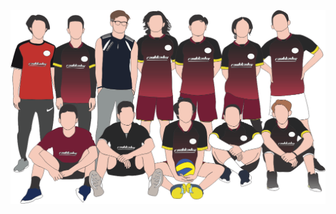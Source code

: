 ![Image of Volleyball Squad](https://github.com/SanjayaWisnu33/Sanjayawisnu33.github.io/blob/master/assets/images/DaksVoli.png)